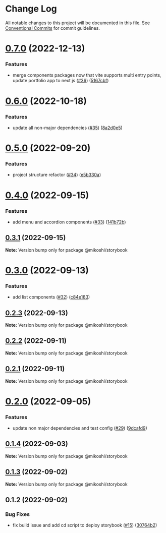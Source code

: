 # Change Log

All notable changes to this project will be documented in this file.
See [Conventional Commits](https://conventionalcommits.org) for commit guidelines.

# [0.7.0](https://github.com/anthony-y-zhu14/MikoshiUI/compare/@mikoshi/storybook@0.6.0...@mikoshi/storybook@0.7.0) (2022-12-13)


### Features

* merge components packages now that vite supports multi entry points, update portfolio app to next js ([#36](https://github.com/anthony-y-zhu14/MikoshiUI/issues/36)) ([5167cbf](https://github.com/anthony-y-zhu14/MikoshiUI/commit/5167cbf496762d6869d27f99d41f4a54133bb0e8))





# [0.6.0](https://github.com/anthony-y-zhu14/MikoshiUI/compare/@mikoshi/storybook@0.5.0...@mikoshi/storybook@0.6.0) (2022-10-18)


### Features

* update all non-major dependencies ([#35](https://github.com/anthony-y-zhu14/MikoshiUI/issues/35)) ([8a2d0e5](https://github.com/anthony-y-zhu14/MikoshiUI/commit/8a2d0e50805a7fa79b78b89807ea2a5568cb1ff0))





# [0.5.0](https://github.com/anthony-y-zhu14/MikoshiUI/compare/@mikoshi/storybook@0.4.0...@mikoshi/storybook@0.5.0) (2022-09-20)


### Features

* project structure refactor ([#34](https://github.com/anthony-y-zhu14/MikoshiUI/issues/34)) ([e5b330a](https://github.com/anthony-y-zhu14/MikoshiUI/commit/e5b330aa42c3c0ea13b0c5d953ddce951da1fba2))





# [0.4.0](https://github.com/anthony-y-zhu14/MikoshiUI/compare/@mikoshi/storybook@0.3.1...@mikoshi/storybook@0.4.0) (2022-09-15)


### Features

* add menu and accordion components ([#33](https://github.com/anthony-y-zhu14/MikoshiUI/issues/33)) ([141b72b](https://github.com/anthony-y-zhu14/MikoshiUI/commit/141b72b00f74050966cf7dfe0a003ec9c620a835))





## [0.3.1](https://github.com/anthony-y-zhu14/MikoshiUI/compare/@mikoshi/storybook@0.3.0...@mikoshi/storybook@0.3.1) (2022-09-15)

**Note:** Version bump only for package @mikoshi/storybook





# [0.3.0](https://github.com/anthony-y-zhu14/MikoshiUI/compare/@mikoshi/storybook@0.2.3...@mikoshi/storybook@0.3.0) (2022-09-13)


### Features

* add list components ([#32](https://github.com/anthony-y-zhu14/MikoshiUI/issues/32)) ([c84e183](https://github.com/anthony-y-zhu14/MikoshiUI/commit/c84e183d553f7436fa6ca67fe4106264f148c23b))





## [0.2.3](https://github.com/anthony-y-zhu14/MikoshiUI/compare/@mikoshi/storybook@0.2.2...@mikoshi/storybook@0.2.3) (2022-09-13)

**Note:** Version bump only for package @mikoshi/storybook





## [0.2.2](https://github.com/anthony-y-zhu14/MikoshiUI/compare/@mikoshi/storybook@0.2.1...@mikoshi/storybook@0.2.2) (2022-09-11)

**Note:** Version bump only for package @mikoshi/storybook





## [0.2.1](https://github.com/anthony-y-zhu14/MikoshiUI/compare/@mikoshi/storybook@0.2.0...@mikoshi/storybook@0.2.1) (2022-09-11)

**Note:** Version bump only for package @mikoshi/storybook





# [0.2.0](https://github.com/anthony-y-zhu14/MikoshiUI/compare/@mikoshi/storybook@0.1.4...@mikoshi/storybook@0.2.0) (2022-09-05)


### Features

* update non major dependencies and test config ([#29](https://github.com/anthony-y-zhu14/MikoshiUI/issues/29)) ([9dcafd9](https://github.com/anthony-y-zhu14/MikoshiUI/commit/9dcafd9773342116a1ca194989af60fa86b957ff))





## [0.1.4](https://github.com/anthony-y-zhu14/MikoshiUI/compare/@mikoshi/storybook@0.1.3...@mikoshi/storybook@0.1.4) (2022-09-03)

**Note:** Version bump only for package @mikoshi/storybook





## [0.1.3](https://github.com/anthony-y-zhu14/MikoshiUI/compare/@mikoshi/storybook@0.1.2...@mikoshi/storybook@0.1.3) (2022-09-02)

**Note:** Version bump only for package @mikoshi/storybook





## 0.1.2 (2022-09-02)


### Bug Fixes

* fix build issue and add cd script to deploy storybook ([#15](https://github.com/anthony-y-zhu14/MikoshiUI/issues/15)) ([30764b2](https://github.com/anthony-y-zhu14/MikoshiUI/commit/30764b220d5e87d6738181535776c628665f7eb0))
